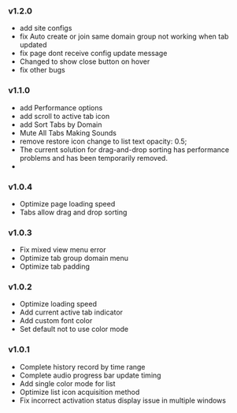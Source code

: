 ### v1.2.0

- add site configs
- fix Auto create or join same domain group not working when tab updated
- fix page dont receive config update message
- Changed to show close button on hover
- fix other bugs

### v1.1.0

- add Performance options
- add scroll to active tab icon
- add Sort Tabs by Domain
- Mute All Tabs Making Sounds
- remove restore icon change to list text opacity: 0.5;
- The current solution for drag-and-drop sorting has performance problems and has been temporarily removed.
-

### v1.0.4

- Optimize page loading speed
- Tabs allow drag and drop sorting

### v1.0.3

- Fix mixed view menu error
- Optimize tab group domain menu
- Optimize tab padding

### v1.0.2

- Optimize loading speed
- Add current active tab indicator
- Add custom font color
- Set default not to use color mode

### v1.0.1

- Complete history record by time range
- Complete audio progress bar update timing
- Add single color mode for list
- Optimize list icon acquisition method
- Fix incorrect activation status display issue in multiple windows
